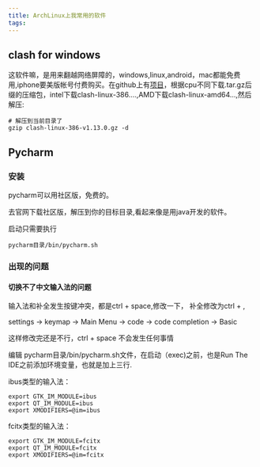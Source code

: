 ```yaml
---
title: ArchLinux上我常用的软件
tags:
---
```


## clash for windows

这软件嘛，是用来翻越网络屏障的，windows,linux,android，mac都能免费用,iphone要美版帐号付费购买。在github上有[项目](https://github.com/Fndroid/clash_for_windows_pkg/releases)，根据cpu不同下载.tar.gz后缀的压缩包，intel下载clash-linux-386....,AMD下载clash-linux-amd64...,然后解压:

```shell
# 解压到当前目录了
gzip clash-linux-386-v1.13.0.gz -d

```



## Pycharm

### 安装
pycharm可以用社区版，免费的。

去官网下载社区版，解压到你的目标目录,看起来像是用java开发的软件。

启动只需要执行

```
pycharm目录/bin/pycharm.sh

```

### 出现的问题

#### 切换不了中文输入法的问题

输入法和补全发生按键冲突，都是ctrl + space,修改一下， 补全修改为ctrl + ,

settings -> keymap -> Main Menu -> code -> code completion -> Basic

这样修改完还是不行，ctrl + space 不会发生任何事情

编辑 pycharm目录/bin/pycharm.sh文件，在启动（exec)之前，也是Run The IDE之前添加环境变量，也就是加上三行.

ibus类型的输入法：

```
export GTK_IM_MODULE=ibus
export QT_IM_MODULE=ibus
export XMODIFIERS=@im=ibus
```

fcitx类型的输入法：

```
export GTK_IM_MODULE=fcitx
export QT_IM_MODULE=fcitx
export XMODIFIERS=@im=fcitx
```







